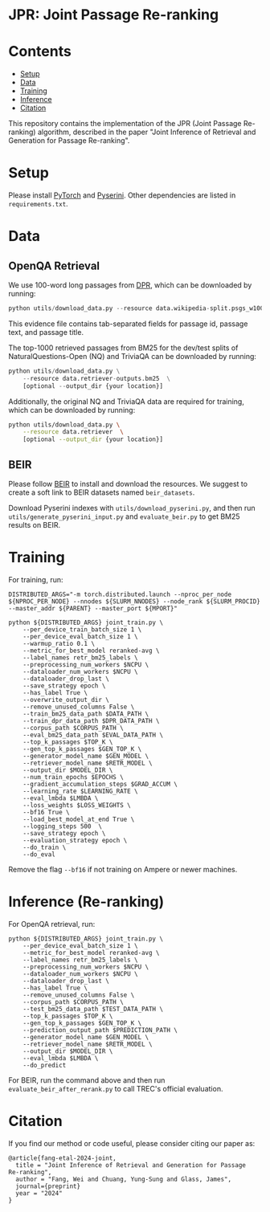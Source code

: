 JPR: Joint Passage Re-ranking
===
<a id="contents"></a>
# Contents
<!-- MarkdownTOC -->

- [Setup](#setup)
- [Data](#data)
- [Training](#training)
- [Inference](#inference)
- [Citation](#citation)


<!-- /MarkdownTOC -->

This repository contains the implementation of the JPR (Joint Passage Re-ranking) algorithm,
described in the paper "Joint Inference of Retrieval and Generation for Passage
Re-ranking".

<a id="setup"></a>
# Setup
Please install [PyTorch](https://pytorch.org/) and [Pyserini](https://github.com/castorini/pyserini).
Other dependencies are listed in `requirements.txt`.

<a id="data"></a>
# Data
## OpenQA Retrieval
We use 100-word long passages from [DPR](https://arxiv.org/abs/2004.04906),
which can be downloaded by running:
```python
python utils/download_data.py --resource data.wikipedia-split.psgs_w100
```
This evidence file contains tab-separated fields for passage id, passage text, and passage title. 

The top-1000 retrieved passages from BM25 for the dev/test splits of NaturalQuestions-Open 
(NQ) and TriviaQA can be downloaded by running:
```python
python utils/download_data.py \
	--resource data.retriever-outputs.bm25  \
	[optional --output_dir {your location}]
```
Additionally, the original NQ and TriviaQA data are required for training, which can be
downloaded by running:
```bash
python utils/download_data.py \
	--resource data.retriever  \
	[optional --output_dir {your location}]
```
## BEIR
Please follow [BEIR](https://github.com/beir-cellar/beir) to install and
download the resources.
We suggest to create a soft link to BEIR datasets named `beir_datasets`.

Download Pyserini indexes with `utils/download_pyserini.py`, and then run 
`utils/generate_pyserini_input.py` and `evaluate_beir.py` to get BM25 results on BEIR.

<a id="training"></a>
# Training
For training, run:
```
DISTRIBUTED_ARGS="-m torch.distributed.launch --nproc_per_node ${NPROC_PER_NODE} --nnodes ${SLURM_NNODES} --node_rank ${SLURM_PROCID} --master_addr ${PARENT} --master_port ${MPORT}"

python ${DISTRIBUTED_ARGS} joint_train.py \
    --per_device_train_batch_size 1 \
    --per_device_eval_batch_size 1 \
    --warmup_ratio 0.1 \
    --metric_for_best_model reranked-avg \
    --label_names retr_bm25_labels \
    --preprocessing_num_workers $NCPU \
    --dataloader_num_workers $NCPU \
    --dataloader_drop_last \
    --save_strategy epoch \
    --has_label True \
    --overwrite_output_dir \
    --remove_unused_columns False \
    --train_bm25_data_path $DATA_PATH \
    --train_dpr_data_path $DPR_DATA_PATH \
    --corpus_path $CORPUS_PATH \
    --eval_bm25_data_path $EVAL_DATA_PATH \
    --top_k_passages $TOP_K \
    --gen_top_k_passages $GEN_TOP_K \
    --generator_model_name $GEN_MODEL \
    --retriever_model_name $RETR_MODEL \
    --output_dir $MODEL_DIR \
    --num_train_epochs $EPOCHS \
    --gradient_accumulation_steps $GRAD_ACCUM \
    --learning_rate $LEARNING_RATE \
    --eval_lmbda $LMBDA \
    --loss_weights $LOSS_WEIGHTS \
    --bf16 True \
    --load_best_model_at_end True \
    --logging_steps 500  \
    --save_strategy epoch \
    --evaluation_strategy epoch \
    --do_train \
    --do_eval
```
Remove the flag `--bf16` if not training on Ampere or newer machines.

<a id="inference"></a>
# Inference (Re-ranking)
For OpenQA retrieval, run:
```
python ${DISTRIBUTED_ARGS} joint_train.py \
    --per_device_eval_batch_size 1 \
    --metric_for_best_model reranked-avg \
    --label_names retr_bm25_labels \
    --preprocessing_num_workers $NCPU \
    --dataloader_num_workers $NCPU \
    --dataloader_drop_last \
    --has_label True \
    --remove_unused_columns False \
    --corpus_path $CORPUS_PATH \
    --test_bm25_data_path $TEST_DATA_PATH \
    --top_k_passages $TOP_K \
    --gen_top_k_passages $GEN_TOP_K \
    --prediction_output_path $PREDICTION_PATH \
    --generator_model_name $GEN_MODEL \
    --retriever_model_name $RETR_MODEL \
    --output_dir $MODEL_DIR \
    --eval_lmbda $LMBDA \
    --do_predict
```

For BEIR, run the command above and then run `evaluate_beir_after_rerank.py` to call
TREC's official evaluation.

<a id="citation"></a>
# Citation
If you find our method or code useful, please consider citing our paper as:
```
@article{fang-etal-2024-joint,
  title = "Joint Inference of Retrieval and Generation for Passage
Re-ranking",
  author = "Fang, Wei and Chuang, Yung-Sung and Glass, James",
  journal={preprint}
  year = "2024"
}
```
